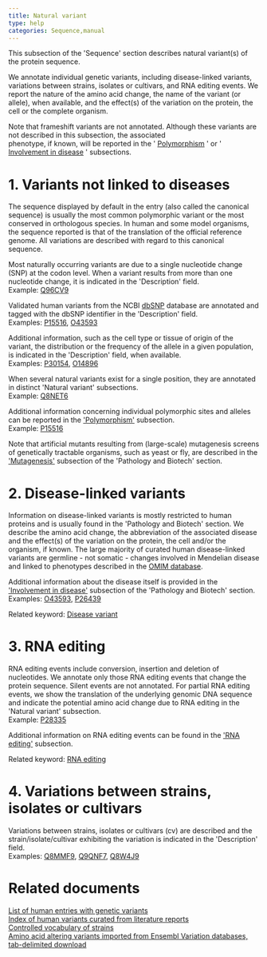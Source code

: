 ```yaml
---
title: Natural variant
type: help
categories: Sequence,manual
---
```


This subsection of the 'Sequence' section describes natural variant(s) of the protein sequence.

We annotate individual genetic variants, including disease-linked variants, variations between strains, isolates or cultivars, and RNA editing events. We report the nature of the amino acid change, the name of the variant (or allele), when available, and the effect(s) of the variation on the protein, the cell or the complete organism.

Note that frameshift variants are not annotated. Although these variants are not described in this subsection, the associated  
phenotype, if known, will be reported in the ' [Polymorphism](https://www.uniprot.org/help/polymorphism) ' or ' [Involvement in disease](https://www.uniprot.org/help/involvement_in_disease) ' subsections.

# 1. Variants not linked to diseases

The sequence displayed by default in the entry (also called the canonical sequence) is usually the most common polymorphic variant or the most conserved in orthologous species. In human and some model organisms, the sequence reported is that of the translation of the official reference genome. All variations are described with regard to this canonical sequence.

Most naturally occurring variants are due to a single nucleotide change (SNP) at the codon level. When a variant results from more than one nucleotide change, it is indicated in the 'Description' field.  
Example: [Q96CV9](https://www.uniprot.org/uniprotkb/Q96CV9#sequences)

Validated human variants from the NCBI [dbSNP](https://www.uniprot.org/www.ncbi.nlm.nih.gov/projects/SNP/) database are annotated and tagged with the dbSNP identifier in the 'Description' field.  
Examples: [P15516](https://www.uniprot.org/uniprotkb/P15516#sequences), [O43593](https://www.uniprot.org/uniprotkb/O43593#sequences)

Additional information, such as the cell type or tissue of origin of the variant, the distribution or the frequency of the allele in a given population, is indicated in the 'Description' field, when available.  
Examples: [P30154](https://www.uniprot.org/uniprotkb/P30154#sequences), [O14896](https://www.uniprot.org/uniprotkb/O14896#sequences)

When several natural variants exist for a single position, they are annotated in distinct 'Natural variant' subsections.  
Example: [Q8NET6](https://www.uniprot.org/uniprotkb/Q8NET6#sequences)

Additional information concerning individual polymorphic sites and alleles can be reported in the ['Polymorphism'](https://www.uniprot.org/help/polymorphism) subsection.  
Example: [P15516](https://www.uniprot.org/uniprotkb/P15516#sequences)

Note that artificial mutants resulting from (large-scale) mutagenesis screens of genetically tractable organisms, such as yeast or fly, are described in the ['Mutagenesis'](https://www.uniprot.org/help/mutagen) subsection of the 'Pathology and Biotech' section.

# 2. Disease-linked variants

Information on disease-linked variants is mostly restricted to human proteins and is usually found in the 'Pathology and Biotech' section. We describe the amino acid change, the abbreviation of the associated disease and the effect(s) of the variation on the protein, the cell and/or the organism, if known. The large majority of curated human disease-linked variants are germline - not somatic - changes involved in Mendelian disease and linked to phenotypes described in the [OMIM database](https://www.omim.org/).

Additional information about the disease itself is provided in the ['Involvement in disease'](https://www.uniprot.org/help/involvement_in_disease) subsection of the 'Pathology and Biotech' section.  
Examples: [O43593](https://www.uniprot.org/uniprotkb/O43593#pathology_and_biotech), [P26439](https://www.uniprot.org/uniprotkb/P26439#pathology_and_biotech)

Related keyword: [Disease variant](https://www.uniprot.org/keywords/KW-0225)

# 3. RNA editing

RNA editing events include conversion, insertion and deletion of nucleotides. We annotate only those RNA editing events that change the protein sequence. Silent events are not annotated. For partial RNA editing events, we show the translation of the underlying genomic DNA sequence and indicate the potential amino acid change due to RNA editing in the 'Natural variant' subsection.  
Example: [P28335](https://www.uniprot.org/uniprotkb/P28335#sequences)

Additional information on RNA editing events can be found in the ['RNA editing'](https://www.uniprot.org/help/rna_editing) subsection.

Related keyword: [RNA editing](https://www.uniprot.org/keywords/691)

# 4. Variations between strains, isolates or cultivars

Variations between strains, isolates or cultivars (cv) are described and the strain/isolate/cultivar exhibiting the variation is indicated in the 'Description' field.  
Examples: [Q8MMF9](https://www.uniprot.org/uniprotkb/Q8MMF9#sequences), [Q9QNF7](https://www.uniprot.org/uniprotkb/Q9QNF7#sequences), [Q8W4J9](https://www.uniprot.org/uniprotkb/Q8W4J9#sequences)

# Related documents

[List of human entries with genetic variants](https://ftp.uniprot.org/pub/databases/uniprot/current_release/knowledgebase/complete/docs/humpvar)  
[Index of human variants curated from literature reports](https://ftp.uniprot.org/pub/databases/uniprot/current_release/knowledgebase/complete/docs/humsavar)  
[Controlled vocabulary of strains](https://ftp.uniprot.org/pub/databases/uniprot/current_release/knowledgebase/complete/docs/strains)  
[Amino acid altering variants imported from Ensembl Variation databases, tab-delimited download](https://ftp.uniprot.org/pub/databases/uniprot/current%5Frelease/knowledgebase/variants/)
